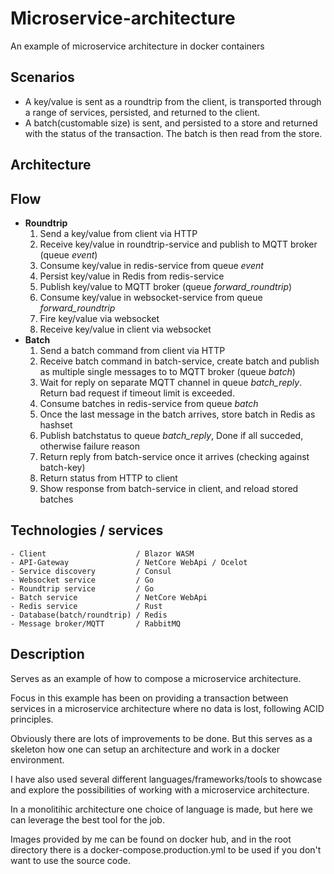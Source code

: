 # Microservice-architecture
An example of microservice architecture in docker containers

## Scenarios

+ A key/value is sent as a roundtrip from the client, is transported through a range of services, persisted, and returned to the client.
+ A batch(customable size) is sent, and persisted to a store and returned with the status of the transaction. The batch is then read from the store.

## Architecture


## Flow
 - **Roundtrip**
    1. Send a key/value from client via HTTP
    2. Receive key/value in roundtrip-service and publish to MQTT broker (queue *event*)
    3. Consume key/value in redis-service from queue *event*
    4. Persist key/value in Redis from redis-service
    5. Publish key/value to MQTT broker (queue *forward_roundtrip*)
    6. Consume key/value in websocket-service from queue *forward_roundtrip*
    7. Fire key/value via websocket
    8. Receive key/value in client via websocket
- **Batch**
    1. Send a batch command from client via HTTP
    2. Receive batch command in batch-service, create batch and publish as multiple single messages to
    to MQTT broker (queue *batch*)
    3. Wait for reply on separate MQTT channel in queue *batch_reply*. Return bad request if timeout limit is exceeded.
    4. Consume batches in redis-service from queue *batch*
    5. Once the last message in the batch arrives, store batch in Redis as hashset
    6. Publish batchstatus to queue *batch_reply*, Done if all succeded, otherwise failure reason
    7. Return reply from batch-service once it arrives (checking against batch-key)
    8. Return status from HTTP to client
    9. Show response from batch-service in client, and reload stored batches

## Technologies / services

    - Client                    / Blazor WASM
    - API-Gateway               / NetCore WebApi / Ocelot
    - Service discovery         / Consul
    - Websocket service         / Go
    - Roundtrip service         / Go
    - Batch service             / NetCore WebApi
    - Redis service             / Rust
    - Database(batch/roundtrip) / Redis
    - Message broker/MQTT       / RabbitMQ

## Description

Serves as an example of how to compose a microservice architecture.

Focus in this example has been on providing a transaction between services in a microservice architecture where no data is lost, following ACID principles.

Obviously there are lots of improvements to be done. But this serves as a skeleton how one can setup an architecture and work in a docker environment.

I have also used several different languages/frameworks/tools to showcase and explore the possibilities of working with a microservice architecture. 

In a monolitihic architecture one choice of language is made, but here we can leverage the best tool for the job.

Images provided by me can be found on docker hub, and in the root directory there is a docker-compose.production.yml to be used if you 
don't want to use the source code.
